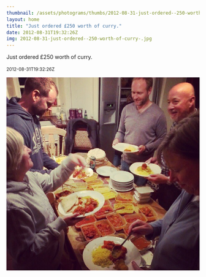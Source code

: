 ```yaml
---
thumbnail: /assets/photograms/thumbs/2012-08-31-just-ordered--250-worth-of-curry-.jpg
layout: home
title: "Just ordered £250 worth of curry."
date: 2012-08-31T19:32:26Z
img: 2012-08-31-just-ordered--250-worth-of-curry-.jpg
---
```


Just ordered £250 worth of curry.

<small>2012-08-31T19:32:26Z</small>

![Just ordered £250 worth of curry.](2012-08-31-just-ordered--250-worth-of-curry-.jpg)
